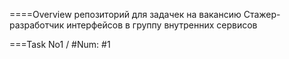 ====Overview
репозиторий для задачек на вакансию Стажер-разработчик интерфейсов в группу внутренних сервисов

===Task No1 /
\#Num: #1